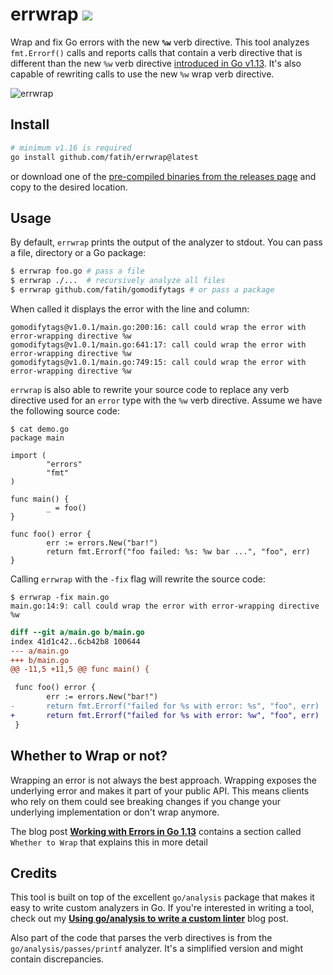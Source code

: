 # errwrap [![](https://github.com/fatih/errwrap/workflows/build/badge.svg)](https://github.com/fatih/errwrap/actions)

Wrap and fix Go errors with the new **`%w`** verb directive. This tool analyzes
`fmt.Errorf()` calls and reports calls that contain a verb directive that is
different than the new `%w` verb directive [introduced in Go v1.13](https://golang.org/doc/go1.13#error_wrapping). It's also capable of rewriting calls to use the new `%w` wrap verb directive.

![errwrap](https://user-images.githubusercontent.com/438920/69905498-26b34c80-1369-11ea-888d-608f32678971.gif)

## Install

```bash
# minimum v1.16 is required
go install github.com/fatih/errwrap@latest
```

or download one of the [pre-compiled binaries from the releases page](https://github.com/fatih/errwrap/releases/latest) and copy to the desired location.

## Usage

By default, `errwrap` prints the output of the analyzer to stdout. You can pass
a file, directory or a Go package:

```sh
$ errwrap foo.go # pass a file
$ errwrap ./...  # recursively analyze all files
$ errwrap github.com/fatih/gomodifytags # or pass a package
```

When called it displays the error with the line and column:

```
gomodifytags@v1.0.1/main.go:200:16: call could wrap the error with error-wrapping directive %w
gomodifytags@v1.0.1/main.go:641:17: call could wrap the error with error-wrapping directive %w
gomodifytags@v1.0.1/main.go:749:15: call could wrap the error with error-wrapping directive %w
```

`errwrap` is also able to rewrite your source code to replace any verb
directive used for an `error` type with the `%w` verb directive. Assume we have
the following source code:

```
$ cat demo.go
package main

import (
        "errors"
        "fmt"
)

func main() {
        _ = foo()
}

func foo() error {
        err := errors.New("bar!")
        return fmt.Errorf("foo failed: %s: %w bar ...", "foo", err)
}
```

Calling `errwrap` with the `-fix` flag will rewrite the source code:

```
$ errwrap -fix main.go
main.go:14:9: call could wrap the error with error-wrapping directive %w
```

```diff
diff --git a/main.go b/main.go
index 41d1c42..6cb42b8 100644
--- a/main.go
+++ b/main.go
@@ -11,5 +11,5 @@ func main() {

 func foo() error {
        err := errors.New("bar!")
-       return fmt.Errorf("failed for %s with error: %s", "foo", err)
+       return fmt.Errorf("failed for %s with error: %w", "foo", err)
 }
```

## Whether to Wrap or not?

Wrapping an error is not always the best approach. Wrapping exposes the
underlying error and makes it part of your public API. This means clients who
rely on them could see breaking changes if you change your underlying
implementation or don't wrap anymore.

The blog post **[Working with Errors in Go
1.13](https://blog.golang.org/go1.13-errors)** contains a section called
`Whether to Wrap` that explains this in more detail


## Credits

This tool is built on top of the excellent `go/analysis` package that makes it
easy to write custom analyzers in Go. If you're interested in writing a tool,
check out my **[Using go/analysis to write a custom
linter](https://arslan.io/2019/06/13/using-go-analysis-to-write-a-custom-linter/)**
blog post.

Also part of the code that parses the verb directives is from the
`go/analysis/passes/printf` analyzer. It's a simplified version and might
contain discrepancies.
